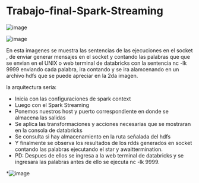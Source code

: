 # Trabajo-final-Spark-Streaming

![image](https://github.com/menesesnd/Trabajo-final-Spark-Streaming/assets/131542765/261133dd-f0d2-42b2-8917-ee9934510b78)


![image](https://github.com/menesesnd/Trabajo-final-Spark-Streaming/assets/131542765/be022cf6-e9d5-4a1d-b9bb-8184c501eaf2)

En esta imagenes se muestra las sentencias de las ejecuciones en el socket , de enviar generar mensajes en el socket y contando las palabras que que se envian en el UNIX o web terminal de databricks con la sentencia nc -lk 9999 enviando cada palabra, ira contando y se ira alamcenando en un archivo hdfs que se puede apreciar en la 2da imagen.

la arquitectura seria: 

* Inicia con las configuraciones de spark context
* Luego con el Spark Streaming
* Ponemos nuestros host y puerto correspondiente en donde se almacena las salidas
* Se aplica las transformaciones y acciones necesarias que se mostraran en la consola de databricks
* Se consulta si hay almacenamiento en la ruta señalada del hdfs
* Y finalmente se observa los resultados de los rdds generados en socket contando las palabras ejecutando el star y awaittermination.
* PD: Despues de ellos se ingresa a la web terminal de databricks y se ingresara las palabras antes de ello se ejecuta nc -lk 9999.


*![image](https://github.com/menesesnd/Trabajo-final-Spark-Streaming/assets/131542765/562902c9-654a-4fa1-910c-0d7a2cf0b904)
